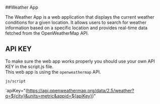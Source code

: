 ##Weather App

The Weather App is a web application that displays the current weather conditions for a given location. It allows users to search for weather information based on a specific location and provides real-time data fetched from the OpenWeatherMap API.

## API KEY

To make sure the web app works properly you should use your own API KEY in the script.js file. <br>
This web app is using the `openweathermap` API.

`js/script`

`apiKey="(https://api.openweathermap.org/data/2.5/weather?q=${city}&units=metric&appid=${apiKey})"

